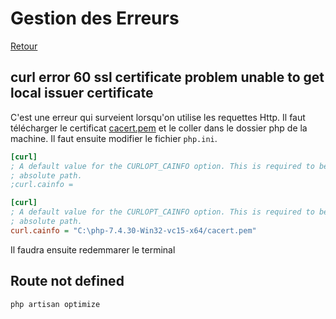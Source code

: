 # Gestion des Erreurs

[Retour](../readme.md)

## curl error 60 ssl certificate problem unable to get local issuer certificate

C'est une erreur qui surveient lorsqu'on utilise les requettes Http. Il faut télécharger le certificat [cacert.pem](https://curl.se/docs/caextract.html) et le coller dans le dossier php de la machine. Il faut ensuite modifier le fichier `php.ini`.  

```ini
[curl]
; A default value for the CURLOPT_CAINFO option. This is required to be an
; absolute path.
;curl.cainfo = 
```

```ini
[curl]
; A default value for the CURLOPT_CAINFO option. This is required to be an
; absolute path.
curl.cainfo = "C:\php-7.4.30-Win32-vc15-x64/cacert.pem"
```

Il faudra ensuite redemmarer le terminal

## Route not defined

```php
php artisan optimize
```